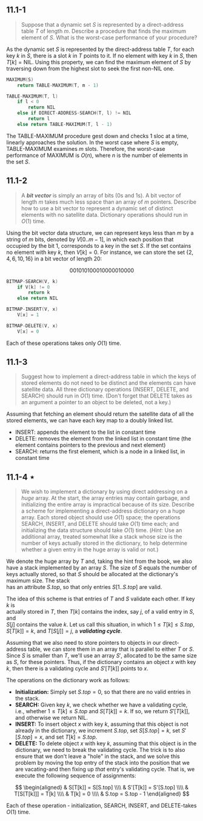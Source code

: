## 11.1-1

> Suppose that a dynamic set $S$ is represented by a direct-address table $T$ of length $m$. Describe a procedure that finds the maximum element of $S$. What is the worst-case performance of your procedure?

As the dynamic set $S$ is represented by the direct-address table $T$, for each key $k$ in $S$, there is a slot $k$ in $T$ points to it. If no element with key $k$ in $S$, then $T[k] = \text{NIL}$. Using this property, we can find the maximum element of $S$ by traversing down from the highest slot to seek the first non-$\text{NIL}$ one.

```cpp
MAXIMUM(S)
    return TABLE-MAXIMUM(T, m - 1)
```

```cpp
TABLE-MAXIMUM(T, l)
    if l < 0
        return NIL
    else if DIRECT-ADDRESS-SEARCH(T, l) != NIL
        return l
    else return TABLE-MAXIMUM(T, l - 1)
```

The $\text{TABLE-MAXIMUM}$ procedure gest down and checks $1$ sloc at a time, linearly approaches the solution. In the worst case where $S$ is empty, $\text{TABLE-MAXIMUM}$ examines $m$ slots. Therefore, the worst-case performance of $\text{MAXIMUM}$ is $O(n)$, where $n$ is the number of elements in the set $S$.

## 11.1-2

> A ***bit vector*** is simply an array of bits ($0$s and $1$s). A bit vector of length $m$ takes much less space than an array of $m$ pointers. Describe how to use a bit vector to represent a dynamic set of distinct elements with no satellite data. Dictionary operations should run in $O(1)$ time.

Using the bit vector data structure, we can represent keys less than $m$ by a string of $m$ bits, denoted by $V[0..m - 1]$, in which each position that occupied by the bit $1$, corresponds to a key in the set $S$. If the set contains no element with key $k$, then $V[k] = 0$. For instance, we can store the set $\{2, 4, 6, 10, 16\}$ in a bit vector of length $20$:

$$001010100010000010000$$

```cpp
BITMAP-SEARCH(V, k)
    if V[k] != 0
        return k
    else return NIL
```

```cpp
BITMAP-INSERT(V, x)
    V[x] = 1
```

```cpp
BITMAP-DELETE(V, x)
    V[x] = 0
```

Each of these operations takes only $O(1)$ time.

## 11.1-3

> Suggest how to implement a direct-address table in which the keys of stored elements do not need to be distinct and the elements can have satellite data. All three dictionary operations ($\text{INSERT}$, $\text{DELETE}$, and $\text{SEARCH}$) should run in $O(1)$ time. (Don't forget that $\text{DELETE}$ takes as an argument a pointer to an object to be deleted, not a key.)

Assuming that fetching an element should return the satellite data of all the stored elements, we can have each key map to a doubly linked list.

- $\text{INSERT}$: appends the element to the list in constant time
- $\text{DELETE}$: removes the element from the linked list in constant time (the element contains pointers to the previous and next element)
- $\text{SEARCH}$: returns the first element, which is a node in a linked list, in constant time

## 11.1-4 $\star$

> We wish to implement a dictionary by using direct addressing on a _huge_ array. At the start, the array entries may contain garbage, and initializing the entire array is impractical because of its size. Describe a scheme for implementing a direct-address dictionary on a huge array. Each stored object should use $O(1)$ space; the operations $\text{SEARCH}$, $\text{INSERT}$, and $\text{DELETE}$ should take $O(1)$ time each; and initializing the data structure should take $O(1)$ time. ($\textit{Hint:}$ Use an additional array, treated somewhat like a stack whose size is the number of keys actually stored in the dictionary, to help determine whether a given entry in the huge array is valid or not.)

We denote the huge array by $T$ and, taking the hint from the book, we also have a stack implemented by an array $S$. The size of $S$ equals the number of keys actually stored, so that $S$ should be allocated at the dictionary's maximum size. The stack  
has an attribute $S.top$, so that only entries $S[1..S.top]$ are valid.

The idea of this scheme is that entries of $T$ and $S$ validate each other. If key $k$ is  
actually stored in $T$, then $T[k]$ contains the index, say $j$, of a valid entry in $S$, and  
$S[j]$ contains the value $k$. Let us call this situation, in which $1 \le T[k] \le S.top$, $S[T[k]] = k$, and $T[S[j]] = j$, a ***validating cycle***.  

Assuming that we also need to store pointers to objects in our direct-address table, we can store them in an array that is parallel to either $T$ or $S$. Since $S$ is smaller than $T$, we'll use an array $S'$, allocated to be the same size as $S$, for these pointers. Thus, if the dictionary contains an object $x$ with key $k$, then there is a validating cycle and $S'[T[k]]$ points to $x$.
 
The operations on the dictionary work as follows:  

- **Initialization:** Simply set $S.top = 0$, so that there are no valid entries in the stack.  
- **SEARCH:** Given key $k$, we check whether we have a validating cycle, i.e., whether $1 \le T [k] \le S.top$ and $S[T[k]] = k$. If so, we return $S'[T[k]]$, and otherwise we return $\text{NIL}$.  
- **INSERT:** To insert object $x$ with key $k$, assuming that this object is not already in the dictionary, we increment $S.top$, set $S[S.top] = k$, set $S'[S.top] = x$, and set $T[k] = S.top$.  
- **DELETE:** To delete object $x$ with key $k$, assuming that this object is in the dictionary, we need to break the validating cycle. The trick is to also ensure that we don't leave a "hole" in the stack, and we solve this problem by moving the top entry of the stack into the position that we are vacating-and then fixing up *that* entry's validating cycle. That is, we execute the following sequence of assignments:  

$$
\begin{aligned}
    & S[T[k]] = S[S.top]   \\\\
    & S'[T[k]] = S'[S.top] \\\\
    & T[S[T[k]]] = T[k]    \\\\
    & T[k] = 0             \\\\
    & S.top = S.top - 1
\end{aligned}
$$

Each of these operation - initialization, $\text{SEARCH}$, $\text{INSERT}$, and $\text{DELETE}$-takes $O(1)$ time.
